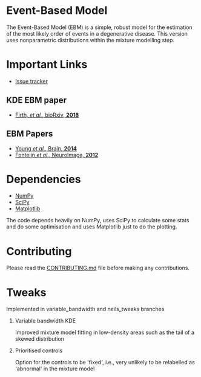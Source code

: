 Event-Based Model
=================

The Event-Based Model (EBM) is a simple, robust model for the estimation of the most likely order of events in a degenerative disease. This version uses nonparametric distributions within the mixture modelling step.

Important Links
===============

- [Issue tracker](https://github.com/ucl-pond/kde_ebm/issues)

KDE EBM paper
-------------
- [Firth, *et al.*, bioRxiv, **2018**](https://doi.org/10.1101/297978)

EBM Papers
----------
- [Young *et al.*, Brain, **2014**](http://brain.oxfordjournals.org/cgi/pmidlookup?view=long&pmid=25012224)
- [Fonteijn *et al.*, NeuroImage, **2012**](http://www.sciencedirect.com/science/article/pii/S1053811912000791)

Dependencies
============
- [NumPy](https://github.com/numpy/numpy)
- [SciPy](https://github.com/scipy/scipy)
- [Matplotlib](https://github.com/matplotlib/matplotlib)

The code depends heavily on NumPy, uses SciPy to calculate some stats and do some optimisation and uses Matplotlib just to do the plotting.

Contributing
============
Please read the [CONTRIBUTING.md](CONTRIBUTING.md) file before making any contributions.

Tweaks
======

Implemented in variable_bandwidth and neils_tweaks branches

1. Variable bandwidth KDE

   Improved mixture model fitting in low-density areas such as the tail of a skewed distribution
  
2. Prioritised controls

   Option for the controls to be 'fixed', i.e., very unlikely to be relabelled as 'abnormal' in the mixture model
